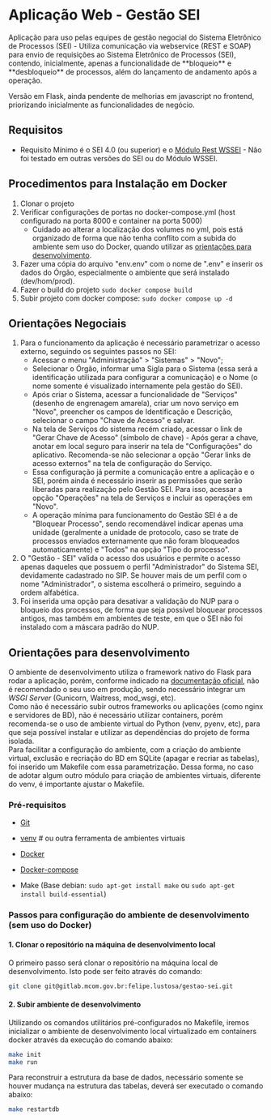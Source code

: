 # Aplicação Web - Gestão SEI
<p>Aplicação para uso pelas equipes de gestão negocial do Sistema Eletrônico de Processos (SEI) - Utiliza comunicação via webservice (REST e SOAP) para envio de requisições ao Sistema Eletrônico de Processos (SEI), contendo, inicialmente, apenas a funcionalidade de **bloqueio** e **desbloqueio** de processos, além do lançamento de andamento após a operação.</p>

<p>Versão em Flask, ainda pendente de melhorias em javascript no frontend, priorizando inicialmente as funcionalidades de negócio.</p>


## Requisitos
 - Requisito Mínimo é o SEI 4.0 (ou superior) e o [Módulo Rest WSSEI](https://github.com/pengovbr/mod-wssei "Clique e acesse") - Não foi testado em outras versões do SEI ou do Módulo WSSEI. 


## Procedimentos para Instalação em Docker
1. Clonar o projeto
2. Verificar configurações de portas no docker-compose.yml (host configurado na porta 8000 e container na porta 5000)
	- Cuidado ao alterar a localização dos volumes no yml, pois está organizado de forma que não tenha conflito com a subida do ambiente sem uso do Docker, quando utilizar as [orientações para desenvolvimento](#orientações-para-desenvolvimento).
3. Fazer uma cópia do arquivo "env.env" com o nome de ".env" e inserir os dados do Órgão, especialmente o ambiente que será instalado (dev/hom/prod).
4. Fazer o build do projeto
```sudo docker compose build```
5. Subir projeto com docker compose:
```sudo docker compose up -d```


## Orientações Negociais
1. Para o funcionamento da aplicação é necessário parametrizar o acesso externo, seguindo os seguintes passos no SEI:
	- Acessar o menu "Administração" > "Sistemas" > "Novo";
	- Selecionar o Órgão, informar uma Sigla para o Sistema (essa será a identificação utilizada para configurar a comunicação) e o Nome (o nome somente é visualizado internamente pela gestão do SEI).
	- Após criar o Sistema, acessar a funcionalidade de "Serviços" (desenho de engrenagem amarela), criar um novo serviço em "Novo", preencher os campos de Identificação e Descrição, selecionar o campo "Chave de Acesso" e salvar.
	- Na tela de Serviços do sistema recém criado, acessar o link de "Gerar Chave de Acesso" (símbolo de chave) - Após gerar a chave, anotar em local seguro para inserir na tela de "Configurações" do aplicativo. Recomenda-se não selecionar a opção "Gerar links de acesso externos" na tela de configuração do Serviço.
	- Essa configuração já permite a comunicação entre a aplicação e o SEI, porém ainda é necessário inserir as permissões que serão liberadas para realização pelo Gestão SEI. Para isso, acessar a opção "Operações" na tela de Serviços e incluir as operações em "Novo".
	- A operação mínima para funcionamento do Gestão SEI é a de "Bloquear Processo", sendo recomendável indicar apenas uma unidade (geralmente a unidade de protocolo, caso se trate de processos enviados externamente que não foram bloqueados automaticamente) e "Todos" na opção "Tipo do processo".
2. O "Gestão - SEI" valida o acesso dos usuários e permite o acesso apenas daqueles que possuem o perfil "Administrador" do Sistema SEI, devidamente cadastrado no SIP. Se houver mais de um perfil com o nome "Administrador", o sistema escolherá o primeiro, seguindo a ordem alfabética.
3. Foi inserida uma opção para desativar a validação do NUP para o bloqueio dos processos, de forma que seja possível bloquear processos antigos, mas também em ambientes de teste, em que o SEI não foi instalado com a máscara padrão do NUP.

## Orientações para desenvolvimento

O ambiente de desenvolvimento utiliza o framework nativo do Flask para rodar a aplicação, porém, conforme indicado na [documentação oficial](https://flask.palletsprojects.com/en/2.3.x/deploying/), não é recomendado o seu uso em produção, sendo necessário integrar um *WSGI Server* (Gunicorn, Waitress, mod_wsgi, etc).<br>
Como não é necessário subir outros frameworks ou aplicações (como nginx e servidores de BD), não é necessário utilizar containers, porém recomenda-se o uso de ambiente virtual do Python (venv, pyenv, etc), para que seja possível instalar e utilizar as dependências do projeto de forma isolada.<br>
Para facilitar a configuração do ambiente, com a criação do ambiente virtual, exclusão e recriação do BD em SQLite (apagar e recriar as tabelas), foi inserido um Makefile com essa parametrização.
Dessa forma, no caso de adotar algum outro módulo para criação de ambientes virtuais, diferente do venv, é importante ajustar o Makefile.</p>


### Pré-requisitos
- [Git](https://git-scm.com/)
- [venv](https://docs.python.org/pt-br/3/library/venv.html) # ou outra ferramenta de ambientes virtuais
- [Docker](https://www.docker.com/)
- [Docker-compose](https://docs.docker.com/compose/install/linux/)

- Make (Base debian: ```sudo apt-get install make``` ou ```sudo apt-get install build-essential```)

### Passos para configuração do ambiente de desenvolvimento (sem uso do Docker)

#### 1. Clonar o repositório na máquina de desenvolvimento local

O primeiro passo será clonar o repositório na máquina local de desenvolvimento. Isto pode ser feito através do comando:

```bash
git clone git@gitlab.mcom.gov.br:felipe.lustosa/gestao-sei.git
```

#### 2. Subir ambiente de desenvolvimento

Utilizando os comandos utilitários pré-configurados no Makefile, iremos inicializar o ambiente de desenvolvimento local virtualizado em containers docker através da execução do comando abaixo:

```bash
make init
make run
```

Para reconstruir a estrutura da base de dados, necessário somente se houver mudança na estrutura das tabelas, deverá ser executado o comando abaixo:

```bash
make restartdb
```

